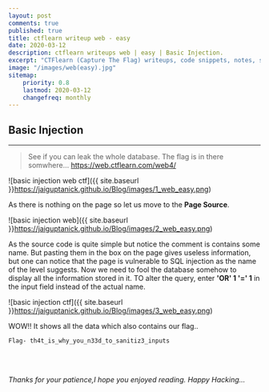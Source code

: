 ```yaml
---
layout: post
comments: true
published: true
title: ctflearn writeup web - easy
date: 2020-03-12
description: ctflearn writeups web | easy | Basic Injection.
excerpt: "CTFlearn (Capture The Flag) writeups, code snippets, notes, scripts for beginners web(easy).."
image: "/images/web(easy).jpg"
sitemap:
    priority: 0.8
    lastmod: 2020-03-12
    changefreq: monthly
---
```


<style>
/* This stylesheet sets the width of all images to 100%: */
img {
  width: 90%;
}
</style>

## Basic Injection

---
>See if you can leak the whole database. The flag is in there somwhere… 
https://web.ctflearn.com/web4/

![basic injection web ctf]({{ site.baseurl }}https://jaiguptanick.github.io/Blog/images/1_web_easy.png)

As there is nothing on the page so let us move to the **Page Source**.

![basic injection web]({{ site.baseurl }}https://jaiguptanick.github.io/Blog/images/2_web_easy.png)

As the source code is quite simple but notice the comment is contains some name.
But pasting them in the box on the page gives useless information, but one can notice that the page is vulnerable to SQL injection as the name of the level suggests.
Now we need to fool the database somehow to display all the information stored in it.
TO alter the query, enter **'OR' 1 '=' 1** in the input field instead of the actual name.

![basic injection ctf]({{ site.baseurl }}https://jaiguptanick.github.io/Blog/images/3_web_easy.png)

WOW!!
It shows all the data which also contains our flag..

```Flag- th4t_is_why_you_n33d_to_sanitiz3_inputs```

<br>
<br>

<i>Thanks for your patience,I hope you enjoyed reading. Happy Hacking... </i>
